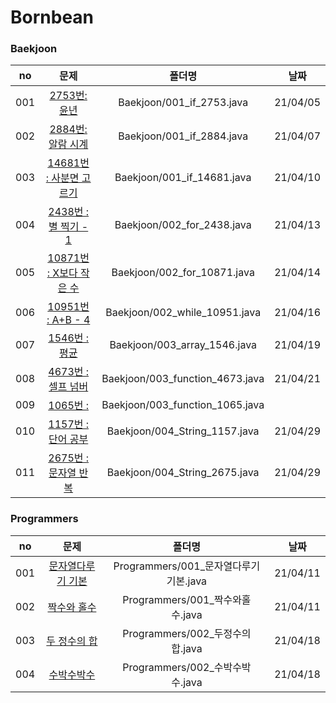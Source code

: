 # Bornbean

### Baekjoon

|no|문제|폴더명|날짜|
|:------:|:--------------------------------------------------------------------------------:|:---------------:|:----------:|
| 001 | [2753번: 윤년](https://www.acmicpc.net/problem/2753)                   | Baekjoon/001_if_2753.java | 21/04/05 |
| 002 | [2884번: 알람 시계](https://www.acmicpc.net/problem/2884)               | Baekjoon/001_if_2884.java | 21/04/07 |
| 003 | [14681번 : 사분면 고르기](https://www.acmicpc.net/problem/14681)        | Baekjoon/001_if_14681.java | 21/04/10 |
| 004 | [2438번 : 별 찍기 - 1](https://www.acmicpc.net/problem/2438)           | Baekjoon/002_for_2438.java | 21/04/13 |
| 005 | [10871번 : X보다 작은 수](https://www.acmicpc.net/problem/10871)           | Baekjoon/002_for_10871.java | 21/04/14 |
| 006 | [10951번 : A+B - 4](https://www.acmicpc.net/problem/10951)           | Baekjoon/002_while_10951.java | 21/04/16 |
| 007 | [1546번 : 평균](https://www.acmicpc.net/problem/1546)           | Baekjoon/003_array_1546.java | 21/04/19 |
| 008 | [4673번 : 셀프 넘버](https://www.acmicpc.net/problem/4673)           | Baekjoon/003_function_4673.java | 21/04/21 |
| 009 | [1065번 : ](https://www.acmicpc.net/problem/1065)           | Baekjoon/003_function_1065.java |  |
| 010 | [1157번 : 단어 공부](https://www.acmicpc.net/problem/1157)           | Baekjoon/004_String_1157.java | 21/04/29 |
| 011 | [2675번 : 문자열 반복](https://www.acmicpc.net/problem/2675)           | Baekjoon/004_String_2675.java | 21/04/29 |


### Programmers

|no|문제|폴더명|날짜|
|:------:|:--------------------------------------------------------------------------------:|:---------------:|:----------:|
| 001 | [문자열다루기 기본](https://programmers.co.kr/learn/courses/30/lessons/12918)   |  Programmers/001_문자열다루기기본.java   | 21/04/11 |
| 002 | [짝수와 홀수](https://programmers.co.kr/learn/courses/30/lessons/12937)         |  Programmers/001_짝수와홀수.java   | 21/04/11 |
| 003 | [두 정수의 합](https://programmers.co.kr/learn/courses/30/lessons/12912)   |  Programmers/002_두정수의합.java   | 21/04/18 |
| 004 | [수박수박수](https://programmers.co.kr/learn/courses/30/lessons/12922)         |  Programmers/002_수박수박수.java   | 21/04/18 |
